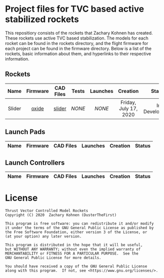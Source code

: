 # Project files for TVC based active stabilized rockets

This repositiory consists of the rockets that Zachary Kohnen has created. These rockets use active TVC based stabilization.
The models for each rocket can be found in the rockets directory, and the flight firmware for each project can be found in the firmware directory.
Below is a list of the rockets, basic information about them, and hyperlinks to their respective information.

## Rockets

| Name   | Firmware                | CAD Files                | Tests  | Launches | Creation              | Status         |
|:------:|:-----------------------:|:------------------------:|:------:|:--------:|:---------------------:|:--------------:|
| Slider | [oxide](firmware/oxide) | [slider](rockets/slider) | *NONE* |  *NONE*  | Friday, July 17, 2020 | In Development |

## Launch Pads

| Name   | Firmware | CAD Files                                      | Launches | Creation              | Status         |
|:------:|:--------:|:----------------------------------------------:|:--------:|:---------------------:|:--------------:|

## Launch Controllers

| Name   | Firmware | CAD Files                                      | Launches | Creation              | Status         |
|:------:|:--------:|:----------------------------------------------:|:--------:|:---------------------:|:--------------:|


# License
    Thrust Vector Controlled Model Rockets
    Copyright (C) 2020  Zachary Kohnen (DusterTheFirst)

    This program is free software: you can redistribute it and/or modify
    it under the terms of the GNU General Public License as published by
    the Free Software Foundation, either version 3 of the License, or
    (at your option) any later version.

    This program is distributed in the hope that it will be useful,
    but WITHOUT ANY WARRANTY; without even the implied warranty of
    MERCHANTABILITY or FITNESS FOR A PARTICULAR PURPOSE.  See the
    GNU General Public License for more details.

    You should have received a copy of the GNU General Public License
    along with this program.  If not, see <https://www.gnu.org/licenses/>.